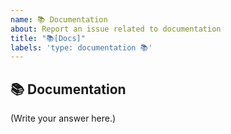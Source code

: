 ```yaml
---
name: 📚 Documentation
about: Report an issue related to documentation
title: "📚[Docs]"
labels: 'type: documentation 📚'
---
```


## 📚 Documentation

<!--
    Did you find a mistake in the documentation?
    Is there missing documentation?
-->

(Write your answer here.)

